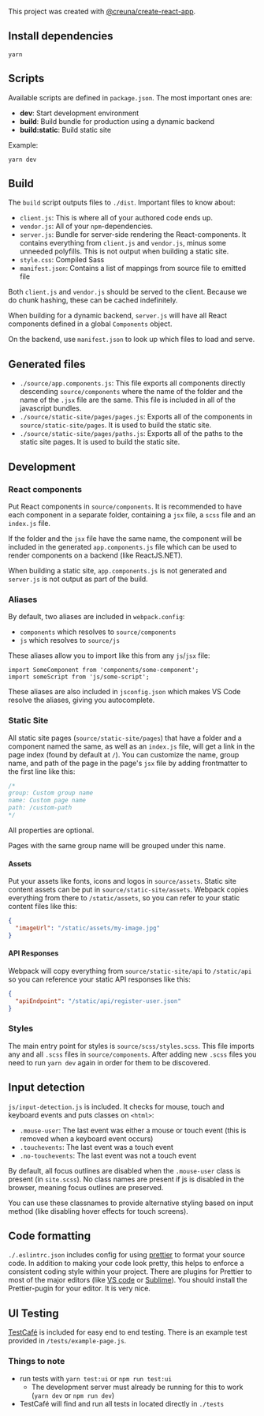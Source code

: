 This project was created with [@creuna/create-react-app](https://www.npmjs.com/package/@creuna/create-react-app).

## Install dependencies

```
yarn
```

## Scripts

Available scripts are defined in `package.json`. The most important ones are:

- **dev**: Start development environment
- **build**: Build bundle for production using a dynamic backend
- **build:static**: Build static site

Example:

```
yarn dev
```

## Build

The `build` script outputs files to `./dist`. Important files to know about:

- `client.js`: This is where all of your authored code ends up.
- `vendor.js`: All of your `npm`-dependencies.
- `server.js`: Bundle for server-side rendering the React-components. It contains everything from `client.js` and `vendor.js`, minus some unneeded polyfills. This is not output when building a static site.
- `style.css`: Compiled Sass
- `manifest.json`: Contains a list of mappings from source file to emitted file

Both `client.js` and `vendor.js` should be served to the client. Because we do chunk hashing, these can be cached indefinitely.

When building for a dynamic backend, `server.js` will have all React components defined in a global `Components` object.

On the backend, use `manifest.json` to look up which files to load and serve.

## Generated files

- `./source/app.components.js`: This file exports all components directly descending `source/components` where the name of the folder and the name of the `.jsx` file are the same. This file is included in all of the javascript bundles.
- `./source/static-site/pages/pages.js`: Exports all of the components in `source/static-site/pages`. It is used to build the static site.
- `./source/static-site/pages/paths.js`: Exports all of the paths to the static site pages. It is used to build the static site.

## Development

### React components

Put React components in `source/components`. It is recommended to have each component in a separate folder, containing a `jsx` file, a `scss` file and an `index.js` file.

If the folder and the `jsx` file have the same name, the component will be included in the generated `app.components.js` file which can be used to render components on a backend (like ReactJS.NET).

When building a static site, `app.components.js` is not generated and `server.js` is not output as part of the build.

### Aliases

By default, two aliases are included in `webpack.config`:

- `components` which resolves to `source/components`
- `js` which resolves to `source/js`

These aliases allow you to import like this from any `js`/`jsx` file:

```
import SomeComponent from 'components/some-component';
import someScript from 'js/some-script';
```

These aliases are also included in `jsconfig.json` which makes VS Code resolve the aliases, giving you autocomplete.

### Static Site

All static site pages (`source/static-site/pages`) that have a folder and a component named the same, as well as an `index.js` file, will get a link in the page index (found by default at `/`). You can customize the name, group name, and path of the page in the page's `jsx` file by adding frontmatter to the first line like this:

```js
/*
group: Custom group name
name: Custom page name
path: /custom-path
*/
```

All properties are optional.

Pages with the same group name will be grouped under this name.

#### Assets

Put your assets like fonts, icons and logos in `source/assets`. Static site content assets can be put in `source/static-site/assets`. Webpack copies everything from there to `/static/assets`, so you can refer to your static content files like this:

```json
{
  "imageUrl": "/static/assets/my-image.jpg"
}
```

#### API Responses

Webpack will copy everything from `source/static-site/api` to `/static/api` so you can reference your static API responses like this:

```json
{
  "apiEndpoint": "/static/api/register-user.json"
}
```

### Styles

The main entry point for styles is `source/scss/styles.scss`. This file imports any and all `.scss` files in `source/components`. After adding new `.scss` files you need to run `yarn dev` again in order for them to be discovered.

## Input detection

`js/input-detection.js` is included. It checks for mouse, touch and keyboard events and puts classes on `<html>`:

- `.mouse-user`: The last event was either a mouse or touch event (this is removed when a keyboard event occurs)
- `.touchevents`: The last event was a touch event
- `.no-touchevents`: The last event was not a touch event

By default, all focus outlines are disabled when the `.mouse-user` class is present (in `site.scss`). No class names are present if js is disabled in the browser, meaning focus outlines are preserved.

You can use these classnames to provide alternative styling based on input method (like disabling hover effects for touch screens).

## Code formatting

`./.eslintrc.json` includes config for using [prettier](https://prettier.io) to format your source code. In addition to making your code look pretty, this helps to enforce a consistent coding style within your project. There are plugins for Prettier to most of the major editors (like [VS code](https://code.visualstudio.com) or [Sublime](https://www.sublimetext.com)). You should install the Prettier-pugin for your editor. It is very nice.

## UI Testing

[TestCafé](https://devexpress.github.io/testcafe/) is included for easy end to end testing. There is an example test provided in `/tests/example-page.js`.

### Things to note

- run tests with `yarn test:ui` or `npm run test:ui`
  - The development server must already be running for this to work (`yarn dev` or `npm run dev`)
- TestCafé will find and run all tests in located directly in `./tests`
